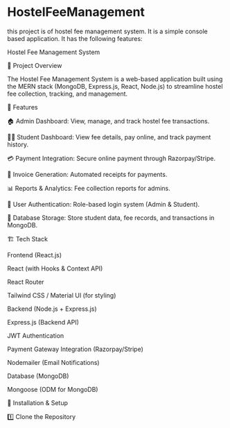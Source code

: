 # HostelFeeManagement
this project is of hostel fee management system. It is a simple console based application. It has the following features:

Hostel Fee Management System

📌 Project Overview

The Hostel Fee Management System is a web-based application built using the MERN stack (MongoDB, Express.js, React, Node.js) to streamline hostel fee collection, tracking, and management.

🎯 Features

🏠 Admin Dashboard: View, manage, and track hostel fee transactions.

👨‍🎓 Student Dashboard: View fee details, pay online, and track payment history.

💳 Payment Integration: Secure online payment through Razorpay/Stripe.

📜 Invoice Generation: Automated receipts for payments.

📊 Reports & Analytics: Fee collection reports for admins.

🔐 User Authentication: Role-based login system (Admin & Student).

📂 Database Storage: Store student data, fee records, and transactions in MongoDB.

🏗 Tech Stack

Frontend (React.js)

React (with Hooks & Context API)

React Router

Tailwind CSS / Material UI (for styling)

Backend (Node.js + Express.js)

Express.js (Backend API)

JWT Authentication

Payment Gateway Integration (Razorpay/Stripe)

Nodemailer (Email Notifications)

Database (MongoDB)

Mongoose (ODM for MongoDB)

🔧 Installation & Setup

1️⃣ Clone the Repository